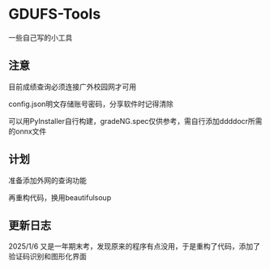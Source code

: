 # GDUFS-Tools

一些自己写的小工具

## 注意

目前成绩查询必须连接广外校园网才可用

config.json明文存储账号密码，分享软件时记得清除



可以用PyInstaller自行构建，gradeNG.spec仅供参考，需自行添加ddddocr所需的onnx文件

## 计划

准备添加外网的查询功能

再重构代码，换用beautifulsoup

## 更新日志

2025/1/6 又是一年期末考，发现原来的程序有点没用，于是重构了代码，添加了验证码识别和图形化界面
